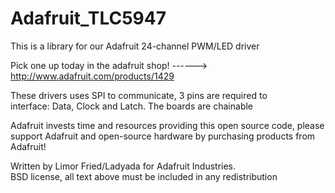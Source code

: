 Adafruit_TLC5947
================


  This is a library for our Adafruit 24-channel PWM/LED driver

  Pick one up today in the adafruit shop!
  ------> http://www.adafruit.com/products/1429

  These drivers uses SPI to communicate, 3 pins are required to  
  interface: Data, Clock and Latch. The boards are chainable

  Adafruit invests time and resources providing this open source code, 
  please support Adafruit and open-source hardware by purchasing 
  products from Adafruit!

  Written by Limor Fried/Ladyada for Adafruit Industries.  
  BSD license, all text above must be included in any redistribution
